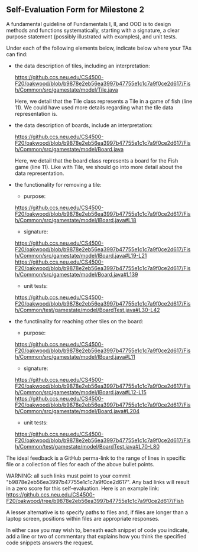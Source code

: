 ## Self-Evaluation Form for Milestone 2

A fundamental guideline of Fundamentals I, II, and OOD is to design
methods and functions systematically, starting with a signature, a
clear purpose statement (possibly illustrated with examples), and
unit tests.

Under each of the following elements below, indicate below where your
TAs can find:

- the data description of tiles, including an interpretation:

  <https://github.ccs.neu.edu/CS4500-F20/oakwood/blob/b9878e2eb56ea3997b47755e1c1c7a9f0ce2d617/Fish/Common/src/gamestate/model/Tile.java>

  Here, we detail that the Tile class represents a Tile in a game of fish (line 11). We could have used more details regarding what the tile data representation is.

- the data description of boards, include an interpretation:

  <https://github.ccs.neu.edu/CS4500-F20/oakwood/blob/b9878e2eb56ea3997b47755e1c1c7a9f0ce2d617/Fish/Common/src/gamestate/model/Board.java>

  Here, we detail that the board class represents a board for the Fish game (line 11). Like with Tile, we should go into more detail about the data representation.

- the functionality for removing a tile:
  - purpose:
  
  <https://github.ccs.neu.edu/CS4500-F20/oakwood/blob/b9878e2eb56ea3997b47755e1c1c7a9f0ce2d617/Fish/Common/src/gamestate/model/IBoard.java#L18>
  
  - signature:
  
  <https://github.ccs.neu.edu/CS4500-F20/oakwood/blob/b9878e2eb56ea3997b47755e1c1c7a9f0ce2d617/Fish/Common/src/gamestate/model/IBoard.java#L19-L21>
  <https://github.ccs.neu.edu/CS4500-F20/oakwood/blob/b9878e2eb56ea3997b47755e1c1c7a9f0ce2d617/Fish/Common/src/gamestate/model/Board.java#L139>
  
  - unit tests:
  
  <https://github.ccs.neu.edu/CS4500-F20/oakwood/blob/b9878e2eb56ea3997b47755e1c1c7a9f0ce2d617/Fish/Common/test/gamestate/model/BoardTest.java#L30-L42>

- the functiinality for reaching other tiles on the board:
  - purpose:
  
  <https://github.ccs.neu.edu/CS4500-F20/oakwood/blob/b9878e2eb56ea3997b47755e1c1c7a9f0ce2d617/Fish/Common/src/gamestate/model/IBoard.java#L11>
  
  - signature:
  
  <https://github.ccs.neu.edu/CS4500-F20/oakwood/blob/b9878e2eb56ea3997b47755e1c1c7a9f0ce2d617/Fish/Common/src/gamestate/model/IBoard.java#L12-L15>
  <https://github.ccs.neu.edu/CS4500-F20/oakwood/blob/b9878e2eb56ea3997b47755e1c1c7a9f0ce2d617/Fish/Common/src/gamestate/model/Board.java#L204>
 
  - unit tests:
  
  <https://github.ccs.neu.edu/CS4500-F20/oakwood/blob/b9878e2eb56ea3997b47755e1c1c7a9f0ce2d617/Fish/Common/test/gamestate/model/BoardTest.java#L70-L80>

The ideal feedback is a GitHub perma-link to the range of lines in specific
file or a collection of files for each of the above bullet points.

  WARNING: all such links must point to your commit "b9878e2eb56ea3997b47755e1c1c7a9f0ce2d617".
  Any bad links will result in a zero score for this self-evaluation.
  Here is an example link:
    <https://github.ccs.neu.edu/CS4500-F20/oakwood/tree/b9878e2eb56ea3997b47755e1c1c7a9f0ce2d617/Fish>

A lesser alternative is to specify paths to files and, if files are
longer than a laptop screen, positions within files are appropriate
responses.

In either case you may wish to, beneath each snippet of code you
indicate, add a line or two of commentary that explains how you think
the specified code snippets answers the request.
